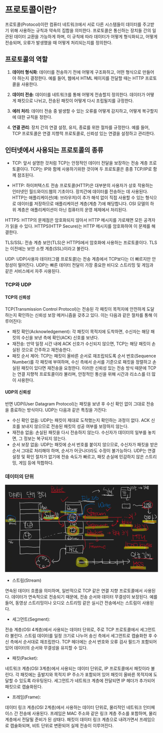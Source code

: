 # 프로토콜이란?

프로토콜(Protocol)이란 컴퓨터 네트워크에서 서로 다른 시스템들이 데이터를 주고받기 위해 사용하는 규칙과 약속의 집합을 의미한다. 프로토콜은 통신하는 장치들 간의 일관된 데이터 교환을 가능하게 하며, 이 규칙에 따라 데이터가 어떻게 형식화되고, 어떻게 전송되며, 오류가 발생했을 때 어떻게 처리되는지를 정의한다.

## 프로토콜의 역할

1. **데이터 형식화**: 데이터를 전송하기 전에 어떻게 구조화하고, 어떤 형식으로 만들어야 하는지 결정한다. 예를 들어, 웹에서 HTML 페이지를 전달할 때는 HTTP 프로토콜을 사용한다.

2. **데이터 전송**: 데이터를 네트워크를 통해 어떻게 전송할지 정의한다. 데이터가 어떻게 패킷으로 나뉘고, 전송된 패킷이 어떻게 다시 조립될지를 규정한다.

3. **에러 처리**: 데이터 전송 중 발생할 수 있는 오류를 어떻게 감지하고, 어떻게 복구할지에 대한 규칙을 정한다.

4. **연결 관리**: 장치 간의 연결 설정, 유지, 종료를 위한 절차를 규정한다. 예를 들어, TCP 프로토콜은 연결 지향적 프로토콜로, 신뢰성 있는 연결을 설정하고 관리한다.

## 인터넷에서 사용되는 프로토콜의 종류

- TCP: 앞서 설명한 것처럼 TCP는 안정적인 데이터 전달을 보장하는 전송 계층 프로토콜이다. TCP는 IP와 함께 사용하기위한 것이며 두 프로토콜은 종종 TCP/IP로 함께 참조된다.

- HTTP: 하이퍼텍스트 전송 프로토콜(HTTP)은 대부분의 사용자가 상호 작용하는 인터넷인 월드와이드웹의 기초이다. 장치간에 데이터를 전송하는 데 사용된다. HTTP는 애플리케이션(예: 브라우저)이 추가 해석 없이 직접 사용할 수 있는 형식으로 데이터를 저장하므로 애플리케이션 계층(계층 7)에 해당합니다. OSI 모델의 하위 계층은 애플리케이션이 아닌 컴퓨터의 운영 체제에서 처리된다.

HTTPS: HTTP의 문제점은 암호화되지 않아서 HTTP 메시지를 가로채면 모든 공격자가 읽을 수 있다. HTTPS(HTTP Secure)는 HTTP 메시지를 암호화하여 이 문제를 해결한다.

TLS/SSL: 전송 계층 보안(TLS)은 HTTPS에서 암호화에 사용하는 프로토콜이다. TLS는 이전에는 보안 소켓 계층(SSL)이라고 불린다.

UDP: UDP(사용자 데이터그램 프로토콜)는 전송 계층에서 TCP보다는 더 빠르지만 안정성이 떨어진다. UDP는 빠른 데이터 전달이 가장 중요한 비디오 스트리밍 및 게임과 같은 서비스에서 자주 사용된다.

### TCP와 UDP

#### TCP의 신뢰성

 TCP(Transmission Control Protocol)는 전송된 각 패킷이 목적지에 안전하게 도달하는지 확인하는 신뢰성 보장 메커니즘을 갖추고 있다. 이는 다음과 같은 절차를 통해 이루어진다:

- 패킷 확인(Acknowledgement): 각 패킷이 목적지에 도착하면, 수신자는 해당 패킷의 수신을 보낸 측에 확인(ACK) 신호를 보낸다.
- 재전송: 만약 일정 시간 내에 ACK 신호가 수신되지 않으면, TCP는 해당 패킷이 손실된 것으로 간주하고 재전송한다.
- 패킷 순서 제어: TCP는 패킷이 올바른 순서로 재조립되도록 순서 번호(Sequence Number)를 각 패킷에 부여하며, 수신 측에서 순서를 기준으로 패킷을 정렬하고 손실된 패킷이 있다면 재전송을 요청한다.
이러한 신뢰성 있는 전송 방식 때문에 TCP는 연결 지향적 프로토콜이라 불리며, 안정적인 통신을 위해 시간과 리소스를 더 많이 사용한다.

#### UDP의 신뢰성

반면 UDP(User Datagram Protocol)는 패킷을 보낸 후 수신 확인 없이 그대로 전송을 종료하는 방식이다. UDP는 다음과 같은 특징을 가진다:

- 수신 확인 없음: UDP는 패킷이 제대로 도착했는지 확인하는 과정이 없다. ACK 신호를 보내지 않으므로 전송된 패킷의 성공 여부를 보장하지 않는다.
- 재전송 없음: 손실된 패킷을 다시 전송하지 않는다. 수신자가 데이터의 일부를 놓치면, 그 정보는 복구되지 않는다.
- 순서 보장 없음: UDP는 패킷에 순서 번호를 붙이지 않으므로, 수신자가 패킷을 받은 순서 그대로 처리해야 하며, 순서가 어긋나더라도 수정이 불가능하다.
UDP는 연결 설정 및 확인 절차가 없기에 전송 속도가 빠르고, 패킷 손실에 민감하지 않은 스트리밍, 게임 등에 적합하다.

### 데이터의 단위

![data](images/Protocol1.webp)

- 스트림(Stream)

연속된 데이터 흐름을 의미하며, 일반적으로 TCP 같은 연결 지향 프로토콜에서 사용된다.
데이터가 연속적으로 전송되기 때문에, 전송 순서와 데이터 무결성이 보장된다.
예를 들어, 동영상 스트리밍이나 오디오 스트리밍 같은 실시간 전송에서는 스트림이 사용된다.

- 세그먼트(Segment):

전송 계층(OSI 4계층)에서 사용되는 데이터 단위로, 주로 TCP 프로토콜에서 세그먼트라 불린다.
스트림 데이터를 일정 크기로 나누어 송신 측에서 세그먼트로 캡슐화한 후 수신 측에서 순서대로 재조립한다.
TCP 헤더에는 순서 번호와 오류 검사 필드가 포함되어 있어 데이터의 순서와 무결성을 유지할 수 있다.

- 패킷(Packet):

네트워크 계층(OSI 3계층)에서 사용되는 데이터 단위로, IP 프로토콜에서 패킷이라 불린다.
각 패킷에는 출발지와 목적지 IP 주소가 포함되어 있어 패킷이 올바른 목적지에 도달할 수 있도록 라우팅된다.
세그먼트가 네트워크 계층에 전달되면 IP 헤더가 추가되어 패킷으로 캡슐화된다.

- 프레임(Frame):

데이터 링크 계층(OSI 2계층)에서 사용하는 데이터 단위로, 물리적인 네트워크 인터페이스 간 전송에 사용된다.
프레임은 MAC 주소와 같은 링크 계층 주소를 포함하며, 물리 계층에서 전달될 준비가 된 상태다.
패킷이 데이터 링크 계층으로 내려가면서 프레임으로 캡슐화되며, 비트 단위로 변환되어 실제 전송이 이루어진다.